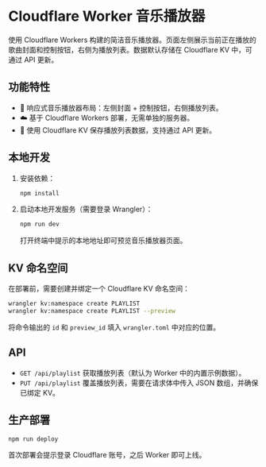 # Cloudflare Worker 音乐播放器

使用 Cloudflare Workers 构建的简洁音乐播放器。页面左侧展示当前正在播放的歌曲封面和控制按钮，右侧为播放列表。数据默认存储在 Cloudflare KV 中，可通过 API 更新。

## 功能特性

- 🎵 响应式音乐播放器布局：左侧封面 + 控制按钮，右侧播放列表。
- ☁️ 基于 Cloudflare Workers 部署，无需单独的服务器。
- 💾 使用 Cloudflare KV 保存播放列表数据，支持通过 API 更新。

## 本地开发

1. 安装依赖：

   ```bash
   npm install
   ```

2. 启动本地开发服务（需要登录 Wrangler）：

   ```bash
   npm run dev
   ```

   打开终端中提示的本地地址即可预览音乐播放器页面。

## KV 命名空间

在部署前，需要创建并绑定一个 Cloudflare KV 命名空间：

```bash
wrangler kv:namespace create PLAYLIST
wrangler kv:namespace create PLAYLIST --preview
```

将命令输出的 `id` 和 `preview_id` 填入 `wrangler.toml` 中对应的位置。

## API

- `GET /api/playlist` 获取播放列表（默认为 Worker 中的内置示例数据）。
- `PUT /api/playlist` 覆盖播放列表，需要在请求体中传入 JSON 数组，并确保已绑定 KV。

## 生产部署

```bash
npm run deploy
```

首次部署会提示登录 Cloudflare 账号，之后 Worker 即可上线。
